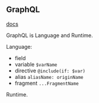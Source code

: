 GraphQL
-

[docs](http://graphql.org/code/#javascript)

GraphQL is Language and Runtime.

Language:
* field
* variable `$varName`
* directive `@include(if: $var)`
* alias `aliasName: originName`
* fragment `...FragmentName`

Runtime.
